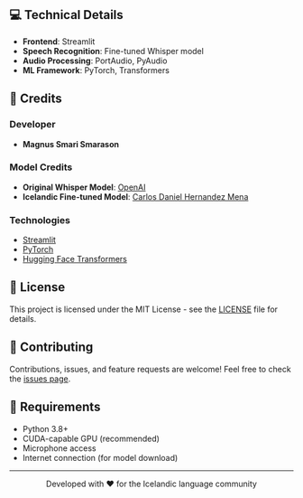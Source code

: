 
## 💻 Technical Details

- **Frontend**: Streamlit
- **Speech Recognition**: Fine-tuned Whisper model
- **Audio Processing**: PortAudio, PyAudio
- **ML Framework**: PyTorch, Transformers

## 👥 Credits

### Developer
- **Magnus Smari Smarason**

### Model Credits
- **Original Whisper Model**: [OpenAI](https://github.com/openai/whisper)
- **Icelandic Fine-tuned Model**: [Carlos Daniel Hernandez Mena](https://huggingface.co/carlosdanielhernandezmena/whisper-large-icelandic-10k-steps-1000h)

### Technologies
- [Streamlit](https://streamlit.io/)
- [PyTorch](https://pytorch.org/)
- [Hugging Face Transformers](https://huggingface.co/transformers/)

## 📄 License

This project is licensed under the MIT License - see the [LICENSE](LICENSE) file for details.

## 🤝 Contributing

Contributions, issues, and feature requests are welcome! Feel free to check the [issues page](https://github.com/Magnussmari/whisperSSTis/issues).

## 📝 Requirements

- Python 3.8+
- CUDA-capable GPU (recommended)
- Microphone access
- Internet connection (for model download)

---
<p align="center">
Developed with ❤️ for the Icelandic language community
</p>
